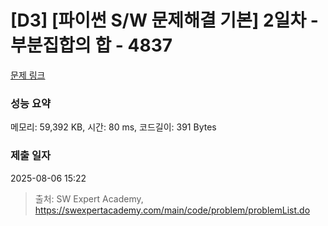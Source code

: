 # [D3] [파이썬 S/W 문제해결 기본] 2일차 - 부분집합의 합 - 4837 

[문제 링크](https://swexpertacademy.com/main/code/problem/problemDetail.do?contestProbId=AWTLbGI6p2UDFAVT) 

### 성능 요약

메모리: 59,392 KB, 시간: 80 ms, 코드길이: 391 Bytes

### 제출 일자

2025-08-06 15:22



> 출처: SW Expert Academy, https://swexpertacademy.com/main/code/problem/problemList.do